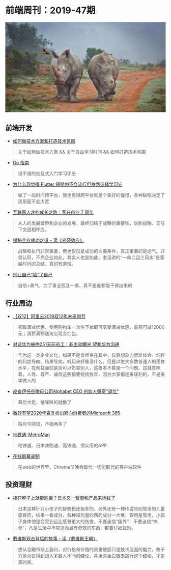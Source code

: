 # 前端周刊：2019-47期

[![](/img/bing/20191204.png?imageMogr2/thumbnail/960x)](https://cn.bing.com/search?q=犀牛)

## 前端开发

- [如何做技术方案和打造技术氛围](https://www.yuque.com/iscott/tl/ougqh8)

> 关于如何做技术方案 && 关于自由学习时间 && 如何打造技术氛围

- [Go 指南](https://tour.go-zh.org/list)

> 很不错的交互式入门学习手册

- [为什么我觉得 Flutter 短期内不会流行但依然选择学习它](https://limboy.me/essay/2019/01/07/is-flutter-the-future.html)

> 做了一段时间跨平台，我也觉得跨平台就是个美好的憧憬，各种缺陷决定了适用面不会太宽

- [互联网人才的成长之路：写在创业 7 周年](http://blog.devtang.com/2019/04/22/startup-anniversary-note/)

> 从人的发展延申到企业的发展，最终归结于战略的重要性，说到战略，又与下文遥相呼应。

- [揭秘企业成功之道 - 读《光环效应》](http://blog.devtang.com/2019/04/25/the-halo-effect-book-summary/)

> 战略和执行非常重要，但也仅仅是成功的次要条件，真正重要的是运气。非常认同，不光企业如此，其实人也是如此，老话讲的“一命二运三风水”是穿越时间的总结，真的有道理。

- [别让自己“墙”了自己](https://coolshell.cn/articles/20276.html)

> 自信+勇气，为了事业孤注一掷，真不是谁都能干得出来的


## 行业周边

- [【双12】阿里云2019双12年末采购节](https://www.aliyun.com/1212/2019/home?userCode=y31qmczl)

> 领取满减优惠，使用购物车一次性下单即可享受满减优惠，最高可减12000元；消费满额送淘宝现金红包。

- [对话华为被拘251天前员工：非主动曝光 望和华为沟通](https://www.cnbeta.com/articles/tech/916877.htm)

> 华为这一类企业文化，如果不是曾经身在其中，仅靠想象力很难体会。纯粹的利益导向、结果导向，听起来好像没什么，但是以绝大多数普通人的德育水平，在利益面前是否可以伤害别人，这根本不算是一个问题。这就意味着，人性、尊严、诚信这些都要统统放弃，因为大家都是来谋利的，不是来学做人的

- [皮查伊任谷歌母公司Alphabet CEO 创始人佩奇"退位"](https://tech.163.com/19/1204/07/EVHNJEKR00097U7R.html)

> 幕后大佬，悄咪咪的就撤了

- [微软有望2020年春季推出面向消费者的Microsoft 365](https://www.cnbeta.com/articles/tech/918177.htm)

> 每月10块钱，不能再多了

- [地铁通-MetroMan](https://metroman.cn/)

> 地铁通、日本铁路通、高铁通，很实用的APP

- [在线屏幕录制](https://www.p2hp.com/screenrecord.html)

> 在web的世界里，Chrome早晚会取代一切能取代的客户端软件

## 投资理财

- [挂在脖子上就能除菌？日本又一智商税产品来抢钱了](https://www.cnbeta.com/articles/tech/917177.htm)

> 日本这种针对小孩子的智商税还挺多的，另外还有一种传说特别管用的儿童感冒药，结果一看成分，各种超剂量的西药成分一大堆，管用是管用，小孩子身体怕是会受到远比感冒更大的伤害。不要迷信“国外”，不要迷信“神奇”，凡是生活中不常见而且有奇效的东西，都要仔细甄别。

- [戴维斯双击背后的故事 - 读《戴维斯王朝》](http://blog.devtang.com/2019/04/12/Davis-double-killing-effect/)

> 想从金融市场上盈利，对价格和价值的双重敏感只是技术层面的能力，敢于力排众议得到跟大多数人不同的结论，并用真金白银去践行这个结论，才是真的难。


